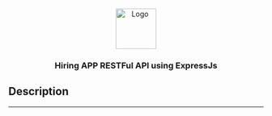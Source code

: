 <br />
<p align="center">
    <img src="https://miro.medium.com/max/365/1*d2zLEjERsrs1Rzk_95QU9A.png" alt="Logo" width="80" height="80">
 

  <h3 align="center">Hiring APP RESTFul API using ExpressJs</h3>

  </p>
</p>

## Description


---
